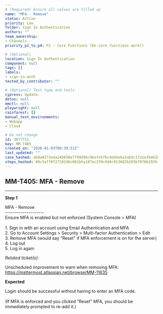 ```yaml
---
# (Required) Ensure all values are filled up
name: "MFA - Remove"
status: Active
priority: Low
folder: Sign In Authentication
authors: ""
team_ownership:
- Channels
priority_p1_to_p4: P2 - Core Functions (Do core functions work?)

# (Optional)
location: Sign In Authentication
component: null
tags: []
labels:
- sign-in-auth
tested_by_contributor: ""

# (Optional) Test type and tools
cypress: Update
detox: null
mmctl: null
playwright: null
rainforest: []
manual_test_environments:
- Webapp
- Cloud

# Do not change
id: 3877711
key: MM-T405
created_on: "2020-01-03T00:39:51Z"
last_updated: ""
case_hashed: eb8a0273eda24b650e7799d96c9bafe5f6c4eb9a6a2abdc17a2e3be62b40b4dbbbcc8664204af1e79a2920bfe552dc9c
steps_hashed: 00c5aff8f2728240c081b5a187ac370c946c913682b285b79f0b29354d5cc2243d354dd06a30bc35393a7228cfde6646
---
```


<!-- (Auto-generated) Based on frontmatter's "key" and "name" -->

## MM-T405: MFA - Remove

---

**Step 1**

MFA - Remove\
\--------------------\
Ensure MFA is enabled but not enforced (System Console > MFA)\
\
1\. Sign in with an account using Email Authentication and MFA\
2\. Go to Account Settings > Security > Multi-factor Authentication > Edit\
3\. Remove MFA (would say "Reset" if MFA enforcement is on for the server)\
4\. Log out\
5\. Log in again

_Related ticket(s):_

Unscheduled improvement to warn when removing MFA:\
<https://mattermost.atlassian.net/browse/MM-11635>

**Expected**

Login should be successful without having to enter an MFA code.\
\
(If MFA is enforced and you clicked "Reset" MFA, you should be immediately prompted to re-add it.)
